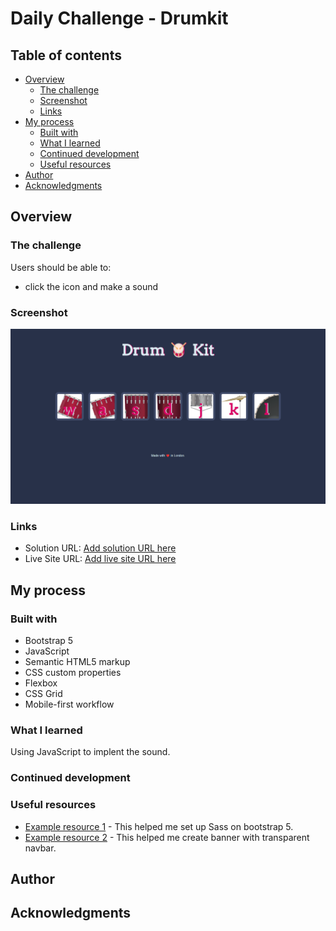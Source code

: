 # Daily Challenge - Drumkit

## Table of contents

- [Overview](#overview)
  - [The challenge](#the-challenge)
  - [Screenshot](#screenshot)
  - [Links](#links)
- [My process](#my-process)
  - [Built with](#built-with)
  - [What I learned](#what-i-learned)
  - [Continued development](#continued-development)
  - [Useful resources](#useful-resources)
- [Author](#author)
- [Acknowledgments](#acknowledgments)

## Overview

### The challenge

Users should be able to:

- click the icon and make a sound

### Screenshot

![screenshot](https://github.com/LyonWang25/100days-Coding-Challenge/blob/main/Day9_Drumkit/screenshot/desktop.png)

### Links

- Solution URL: [Add solution URL here](https://github.com/LyonWang25/100days-Coding-Challenge/tree/main/Day6_sunnyside-agency-landing-page-Website)
- Live Site URL: [Add live site URL here](https://your-live-site-url.com)

## My process

### Built with

- Bootstrap 5
- JavaScript
- Semantic HTML5 markup
- CSS custom properties
- Flexbox
- CSS Grid
- Mobile-first workflow

### What I learned

Using JavaScript to implent the sound.

### Continued development

### Useful resources

- [Example resource 1](https://www.youtube.com/watch?v=6Ovw43Dkp44&ab_channel=Academind) - This helped me set up Sass on bootstrap 5.
- [Example resource 2](https://www.youtube.com/watch?v=kmmxxfyufLE&t=195s&ab_channel=WebZone) - This helped me create banner with
  transparent navbar.

## Author

## Acknowledgments
